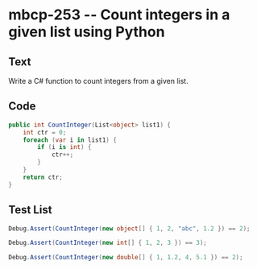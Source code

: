 # mbcp-253 -- Count integers in a given list using Python

## Text

Write a C# function to count integers from a given list.

## Code

```csharp
public int CountInteger(List<object> list1) {
    int ctr = 0;
    foreach (var i in list1) {
        if (i is int) {
            ctr++;
        }
    }
    return ctr;
}
```

## Test List

```csharp
Debug.Assert(CountInteger(new object[] { 1, 2, "abc", 1.2 }) == 2);
```

```csharp
Debug.Assert(CountInteger(new int[] { 1, 2, 3 }) == 3);
```

```csharp
Debug.Assert(CountInteger(new double[] { 1, 1.2, 4, 5.1 }) == 2);
```
